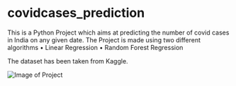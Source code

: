 # covidcases_prediction

This is a Python Project which aims at predicting the number of covid cases in India on any given date.
The Project is made using two different algorithms 
• Linear Regression
• Random Forest Regression

The dataset has been taken from Kaggle.

![Image of Project](https://raw.githubusercontent.com/ayeshafalak/covidcases_prediction/main/covidimg1.png)
